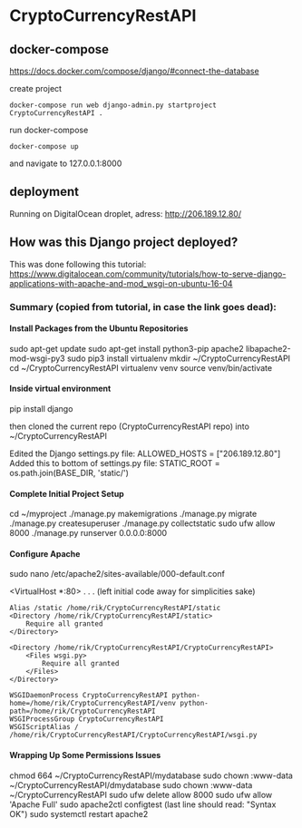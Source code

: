 # CryptoCurrencyRestAPI

## docker-compose

https://docs.docker.com/compose/django/#connect-the-database

create project

```
docker-compose run web django-admin.py startproject CryptoCurrencyRestAPI .
```

run docker-compose

```
docker-compose up
```

and navigate to 127.0.0.1:8000

## deployment

Running on DigitalOcean droplet, adress: http://206.189.12.80/

## How was this Django project deployed?

This was done following this tutorial:
https://www.digitalocean.com/community/tutorials/how-to-serve-django-applications-with-apache-and-mod_wsgi-on-ubuntu-16-04

### Summary (copied from tutorial, in case the link goes dead):

#### Install Packages from the Ubuntu Repositories

sudo apt-get update
sudo apt-get install python3-pip apache2 libapache2-mod-wsgi-py3
sudo pip3 install virtualenv
mkdir ~/CryptoCurrencyRestAPI
cd ~/CryptoCurrencyRestAPI
virtualenv venv
source venv/bin/activate

#### Inside virtual environment
pip install django

then cloned the current repo (CryptoCurrencyRestAPI repo) into ~/CryptoCurrencyRestAPI

Edited the Django settings.py file:
ALLOWED_HOSTS = ["206.189.12.80"]
Added this to bottom of settings.py file: STATIC_ROOT = os.path.join(BASE_DIR, 'static/')

#### Complete Initial Project Setup

cd ~/myproject
./manage.py makemigrations
./manage.py migrate
./manage.py createsuperuser
./manage.py collectstatic
sudo ufw allow 8000
./manage.py runserver 0.0.0.0:8000

#### Configure Apache
sudo nano /etc/apache2/sites-available/000-default.conf

<VirtualHost *:80>
    . . . (left initial code away for simplicities sake)

    Alias /static /home/rik/CryptoCurrencyRestAPI/static
    <Directory /home/rik/CryptoCurrencyRestAPI/static>
        Require all granted
    </Directory>

    <Directory /home/rik/CryptoCurrencyRestAPI/CryptoCurrencyRestAPI>
        <Files wsgi.py>
            Require all granted
        </Files>
    </Directory>

    WSGIDaemonProcess CryptoCurrencyRestAPI python-home=/home/rik/CryptoCurrencyRestAPI/venv python-path=/home/rik/CryptoCurrencyRestAPI
    WSGIProcessGroup CryptoCurrencyRestAPI
    WSGIScriptAlias / /home/rik/CryptoCurrencyRestAPI/CryptoCurrencyRestAPI/wsgi.py

</VirtualHost>

#### Wrapping Up Some Permissions Issues
chmod 664 ~/CryptoCurrencyRestAPI/mydatabase
sudo chown :www-data ~/CryptoCurrencyRestAPI/dmydatabase
sudo chown :www-data ~/CryptoCurrencyRestAPI
sudo ufw delete allow 8000
sudo ufw allow 'Apache Full'
sudo apache2ctl configtest (last line should read: "Syntax OK")
sudo systemctl restart apache2
